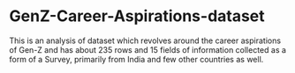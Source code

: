 # GenZ-Career-Aspirations-dataset
This is an analysis of dataset which revolves around the career aspirations of Gen-Z and has about 235 rows and 15 fields of information collected as a form of a Survey, primarily from India and few other countries as well.
